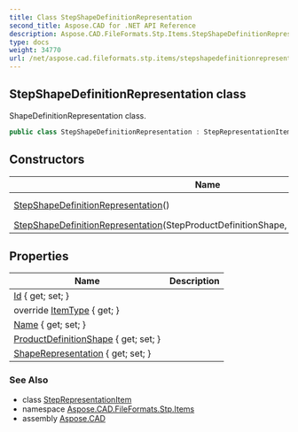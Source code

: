 ```yaml
---
title: Class StepShapeDefinitionRepresentation
second_title: Aspose.CAD for .NET API Reference
description: Aspose.CAD.FileFormats.Stp.Items.StepShapeDefinitionRepresentation class. ShapeDefinitionRepresentation class
type: docs
weight: 34770
url: /net/aspose.cad.fileformats.stp.items/stepshapedefinitionrepresentation/
---
```

## StepShapeDefinitionRepresentation class

ShapeDefinitionRepresentation class.

```csharp
public class StepShapeDefinitionRepresentation : StepRepresentationItem
```

## Constructors

| Name | Description |
| --- | --- |
| [StepShapeDefinitionRepresentation](stepshapedefinitionrepresentation/#constructor)() | The default constructor. |
| [StepShapeDefinitionRepresentation](stepshapedefinitionrepresentation/#constructor_1)(StepProductDefinitionShape, StepShapeRepresentation) |  |

## Properties

| Name | Description |
| --- | --- |
| [Id](../../aspose.cad.fileformats.stp.items/steprepresentationitem/id/) { get; set; } |  |
| override [ItemType](../../aspose.cad.fileformats.stp.items/stepshapedefinitionrepresentation/itemtype/) { get; } |  |
| [Name](../../aspose.cad.fileformats.stp.items/steprepresentationitem/name/) { get; set; } |  |
| [ProductDefinitionShape](../../aspose.cad.fileformats.stp.items/stepshapedefinitionrepresentation/productdefinitionshape/) { get; set; } |  |
| [ShapeRepresentation](../../aspose.cad.fileformats.stp.items/stepshapedefinitionrepresentation/shaperepresentation/) { get; set; } |  |

### See Also

* class [StepRepresentationItem](../steprepresentationitem/)
* namespace [Aspose.CAD.FileFormats.Stp.Items](../../aspose.cad.fileformats.stp.items/)
* assembly [Aspose.CAD](../../)


